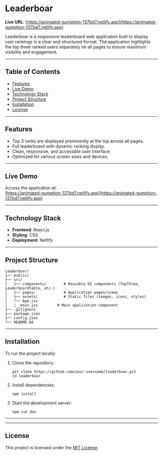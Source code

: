 # Leaderboar

**Live URL**: [https://animated-gumption-137bd7.netlify.app](https://animated-gumption-137bd7.netlify.app)  


Leaderboar is a responsive leaderboard web application built to display user rankings in a clear and structured format. The application highlights the top three ranked users separately on all pages to ensure maximum visibility and engagement.

---

## Table of Contents

- [Features](#features)
- [Live Demo](#live-demo)
- [Technology Stack](#technology-stack)
- [Project Structure](#project-structure)
- [Installation](#installation)
- [License](#license)

---

## Features

- Top 3 ranks are displayed prominently at the top across all pages.
- Full leaderboard with dynamic ranking display.
- Clean, responsive, and accessible user interface.
- Optimized for various screen sizes and devices.

---

## Live Demo

Access the application at:  
[https://animated-gumption-137bd7.netlify.app](https://animated-gumption-137bd7.netlify.app)

---

## Technology Stack

- **Frontend**: React.js
- **Styling**: CSS 
- **Deployment**: Netlify

---

## Project Structure

```
Leaderboar/
├── public/
├── src/
│   ├── components/        # Reusable UI components (TopThree, LeaderboardTable, etc.)
│   ├── pages/             # Application pages/views
│   ├── assets/            # Static files (images, icons, styles)
│   └── App.jsx
|   |__main.jsx         # Main application component
├── .gitignore
├── package.json
├── config.json
└── README.md
```

---

## Installation

To run the project locally:

1. Clone the repository:
   ```
   git clone https://github.com/your-username/leaderboar.git
   cd leaderboar
   ```

2. Install dependencies:
   ```
   npm install
   ```

3. Start the development server:
   ```
   npm run dev
   ```

---
---

## License

This project is licensed under the [MIT License](LICENSE).

